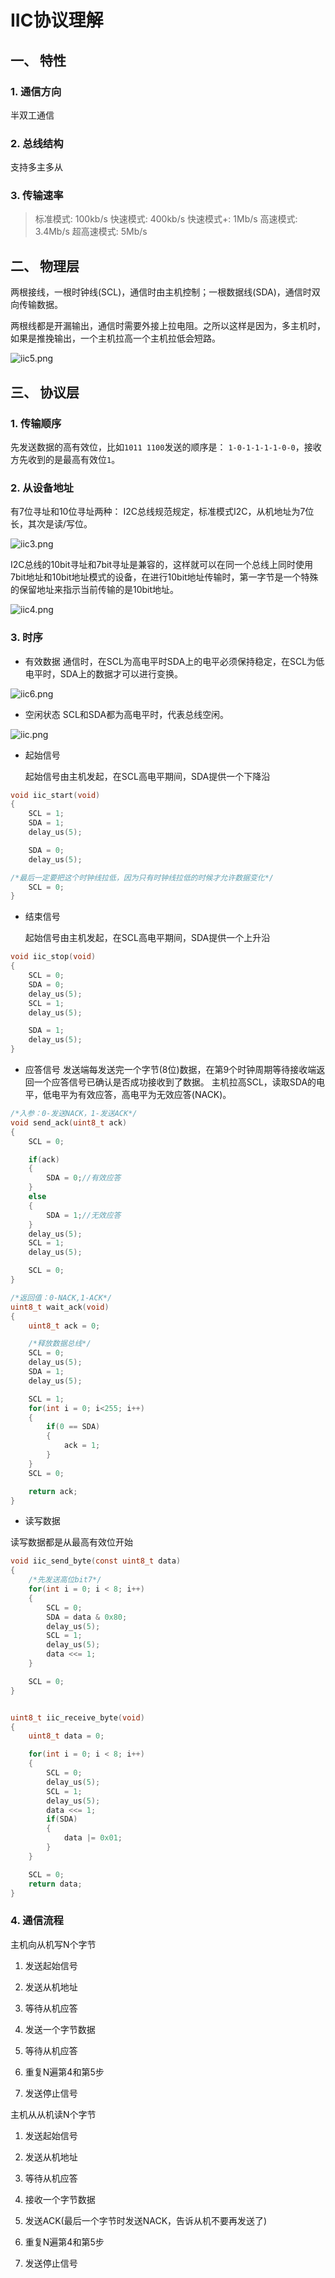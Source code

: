 # IIC协议理解

## 一、 特性

### 1. 通信方向

半双工通信

### 2. 总线结构

支持多主多从

### 3. 传输速率

> 标准模式:    100kb/s
> 快速模式:    400kb/s
> 快速模式+:  1Mb/s
> 高速模式:     3.4Mb/s
> 超高速模式: 5Mb/s

## 二、 物理层

两根接线，一根时钟线(SCL)，通信时由主机控制；一根数据线(SDA)，通信时双向传输数据。

两根线都是开漏输出，通信时需要外接上拉电阻。之所以这样是因为，多主机时，如果是推挽输出，一个主机拉高一个主机拉低会短路。

![iic5.png](IIC协议理解.assets/6bf89b3fb7d6e0736afea5448fb233c998eba062.png)

## 三、 协议层

### 1. 传输顺序

先发送数据的高有效位，比如`1011 1100`发送的顺序是：
`1-0-1-1-1-1-0-0`，接收方先收到的是最高有效位`1`。

### 2. 从设备地址

有7位寻址和10位寻址两种：
I2C总线规范规定，标准模式I2C，从机地址为7位长，其次是读/写位。

![iic3.png](IIC协议理解.assets/aae888780c068260c3f2247bae399d65840fc925.png)

I2C总线的10bit寻址和7bit寻址是兼容的，这样就可以在同一个总线上同时使用7bit地址和10bit地址模式的设备，在进行10bit地址传输时，第一字节是一个特殊的保留地址来指示当前传输的是10bit地址。

![iic4.png](IIC协议理解.assets/53b1ed340903d6553eeec55abb9e27b6abef9d73.png)

### 3. 时序

- 有效数据
  通信时，在SCL为高电平时SDA上的电平必须保持稳定，在SCL为低电平时，SDA上的数据才可以进行变换。

![iic6.png](IIC协议理解.assets/2375a4be00eb5e78b7c386564c29b4bd3b9c9224.png)

- 空闲状态
  SCL和SDA都为高电平时，代表总线空闲。

![iic.png](IIC协议理解.assets/470747468484df7e5880f3d8565f5416b76cae2a.png)

- 起始信号
  
  起始信号由主机发起，在SCL高电平期间，SDA提供一个下降沿

```c
void iic_start(void)
{
    SCL = 1;
    SDA = 1;
    delay_us(5);

    SDA = 0;
    delay_us(5);

/*最后一定要把这个时钟线拉低，因为只有时钟线拉低的时候才允许数据变化*/
    SCL = 0;
}
```

- 结束信号
  
  起始信号由主机发起，在SCL高电平期间，SDA提供一个上升沿

```c
void iic_stop(void)
{
    SCL = 0;
    SDA = 0;
    delay_us(5);
    SCL = 1;
    delay_us(5);

    SDA = 1;
    delay_us(5);
}
```

- 应答信号
  发送端每发送完一个字节(8位)数据，在第9个时钟周期等待接收端返回一个应答信号已确认是否成功接收到了数据。
  主机拉高SCL，读取SDA的电平，低电平为有效应答，高电平为无效应答(NACK)。

```c
/*入参：0-发送NACK，1-发送ACK*/
void send_ack(uint8_t ack)
{
    SCL = 0;

    if(ack)
    {
        SDA = 0;//有效应答
    }
    else
    {
        SDA = 1;//无效应答
    }
    delay_us(5);
    SCL = 1;
    delay_us(5);

    SCL = 0;
}

/*返回值：0-NACK,1-ACK*/
uint8_t wait_ack(void)
{
    uint8_t ack = 0;

    /*释放数据总线*/
    SCL = 0;
    delay_us(5);
    SDA = 1;
    delay_us(5);

    SCL = 1;
    for(int i = 0; i<255; i++)
    {
        if(0 == SDA)
        {
            ack = 1;
        }
    }
    SCL = 0;

    return ack;
}
```

- 读写数据

读写数据都是从最高有效位开始

```c
void iic_send_byte(const uint8_t data)
{
    /*先发送高位bit7*/
    for(int i = 0; i < 8; i++)
    {
        SCL = 0;
        SDA = data & 0x80;
        delay_us(5);
        SCL = 1;
        delay_us(5);
        data <<= 1;
    }

    SCL = 0;
}


uint8_t iic_receive_byte(void)
{
    uint8_t data = 0;

    for(int i = 0; i < 8; i++)
    {
        SCL = 0;
        delay_us(5);
        SCL = 1;
        delay_us(5);
        data <<= 1;
        if(SDA)
        {
            data |= 0x01;
        }
    }

    SCL = 0;
    return data;
}
```

### 4. 通信流程

主机向从机写N个字节

1. 发送起始信号

2. 发送从机地址

3. 等待从机应答

4. 发送一个字节数据

5. 等待从机应答

6. 重复N遍第4和第5步

7. 发送停止信号

主机从从机读N个字节

1. 发送起始信号

2. 发送从机地址

3. 等待从机应答

4. 接收一个字节数据

5. 发送ACK(最后一个字节时发送NACK，告诉从机不要再发送了)

6. 重复N遍第4和第5步

7. 发送停止信号
